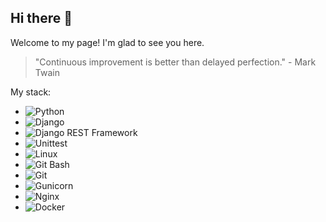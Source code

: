 ## Hi there 👋

Welcome to my page! I'm glad to see you here.

> "Continuous improvement is better than delayed perfection." - Mark Twain

My stack:

- ![Python](https://img.shields.io/badge/-Python-3776AB?style=flat-square&logo=Python)
- ![Django](https://img.shields.io/badge/-Django-092E20?style=flat-square&logo=Django)
- ![Django REST Framework](https://img.shields.io/badge/-Django%20REST%20Framework-092E20?style=flat-square&logo=Django)
- ![Unittest](https://img.shields.io/badge/-Unittest-0175C2?style=flat-square)
- ![Linux](https://img.shields.io/badge/-Linux-FCC624?style=flat-square&logo=Linux)
- ![Git Bash](https://img.shields.io/badge/-Git%20Bash-000000?style=flat-square&logo=Git)
- ![Git](https://img.shields.io/badge/-Git-F05032?style=flat-square&logo=Git)
- ![Gunicorn](https://img.shields.io/badge/-Gunicorn-000000?style=flat-square&logo=Gunicorn)
- ![Nginx](https://img.shields.io/badge/-Nginx-269539?style=flat-square&logo=Nginx)
- ![Docker](https://img.shields.io/badge/-Docker-2496ED?style=flat-square&logo=Docker)